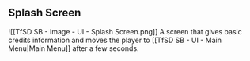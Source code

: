 ## Splash Screen
![[TfSD SB - Image - UI - Splash Screen.png]]
A screen that gives basic credits information and moves the player to [[TfSD SB - UI - Main Menu|Main Menu]] after a few seconds.